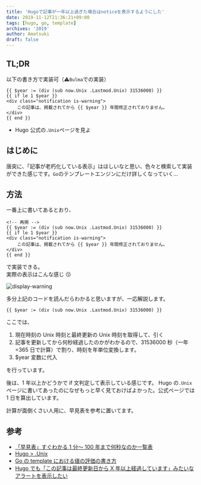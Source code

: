 ```yaml
---
title: 'Hugoで記事が一年以上過ぎた場合はnoticeを表示するようにした'
date: 2019-11-12T21:36:21+09:00
tags: [hugo, go, template]
archives: '2019'
author: Amatsuki
draft: false
---
```


## TL;DR

以下の書き方で実装可（⚠️`Bulma`での実装）

```go-html-template
{{ $year := (div (sub now.Unix .Lastmod.Unix) 31536000) }}
{{ if le 1 $year }}
<div class="notification is-warning">
    この記事は、掲載されてから {{ $year }} 年間修正されておりません。
</div>
{{ end }}
```

- Hugo 公式の`.Unix`ページを見よ

## はじめに

唐突に、「記事が老朽化している表示」はほしいなと思い、色々と検索して実装ができた感じです。`Go`のテンプレートエンジンにだけ詳しくなっていく…

## 方法

一番上に書いてあるとおり、

```go-html-template
<!-- 再掲 -->
{{ $year := (div (sub now.Unix .Lastmod.Unix) 31536000) }}
{{ if le 1 $year }}
<div class="notification is-warning">
    この記事は、掲載されてから {{ $year }} 年間修正されておりません。
</div>
{{ end }}
```

で実装できる。  
実際の表示はこんな感じ 😗

![display-warning](/resources/show-notification-if-now-greater-equal-updated-time/no-update-one-year.png)

多分上記のコードを読んだらわかると思いますが、一応解説します。

```go-html-template
{{ $year := (div (sub now.Unix .Lastmod.Unix) 31536000) }}
```

ここでは、

1. 現在時刻の Unix 時刻と最終更新の Unix 時刻を取得して、引く
2. 記事を更新してから何秒経過したのかがわかるので、31536000 秒（一年=365 日で計算）で割り、時刻を年単位変換します。
3. \$year 変数に代入

を行っています。

後は、1 年以上かどうかで if 文判定して表示している感じです。
Hugo の`.Unix`ページに書いてあったのになぜもっと早く見ておけばよかった。公式ページでは 1 日を算出しています。

計算が面倒くさい人用に、早見表を参考に置いてます。

## 参考

- [「早見表」すぐわかる 1 分～ 100 年まで何秒なのか一覧表](https://www.rougebleu.net/%E4%BD%95%E7%A7%92%EF%BC%9F/)
- [Hugo > .Unix](https://gohugo.io/functions/unix/)
- [Go の template における値の評価の書き方](https://ema-hiro.hatenablog.com/entry/20170729/1501320887)
- [Hugo でも「この記事は最終更新日から X 年以上経過しています」みたいなアラートを表示したい](https://42-design.work/technology/hugo-old-entry-alert/)
